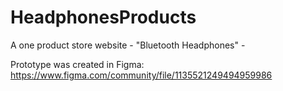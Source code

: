 # HeadphonesProducts

A one product store website - "Bluetooth Headphones" - 

Prototype was created in Figma: https://www.figma.com/community/file/1135521249494959986
